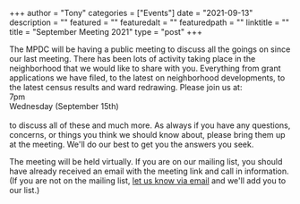 
+++
author = "Tony"
categories = ["Events"]
date = "2021-09-13"
description = ""
featured = ""
featuredalt = ""
featuredpath = ""
linktitle = ""
title = "September Meeting 2021"
type = "post"
+++

The MPDC will be having a public meeting to discuss all the goings on since our last meeting. There has been lots of activity taking place in the neighborhood that we would like to share with you. Everything from grant applications we have filed, to the latest on neighborhood developments, to the latest census results and ward redrawing. Please join us at:
<br/>
 7pm
 <br/>
 Wednesday (September 15th) 
 <br/>
 <br/>
 to discuss all of these and much more. As always if you have any questions, concerns, or things you think we should know about, please bring them up at the meeting. We'll do our best to get you the answers you seek. 

 The meeting will be held virtually. If you are on our mailing list, you should have already received an email with the meeting link and call in information. (If you are not on the mailing list,  <a href="mailto:mckinleyparkdevelopmentcouncil@gmail.com?Subject=Inquiry%20from%20Website" target="_top">let us know via email</a></strong> and we'll add you to our list.)

<br/>
